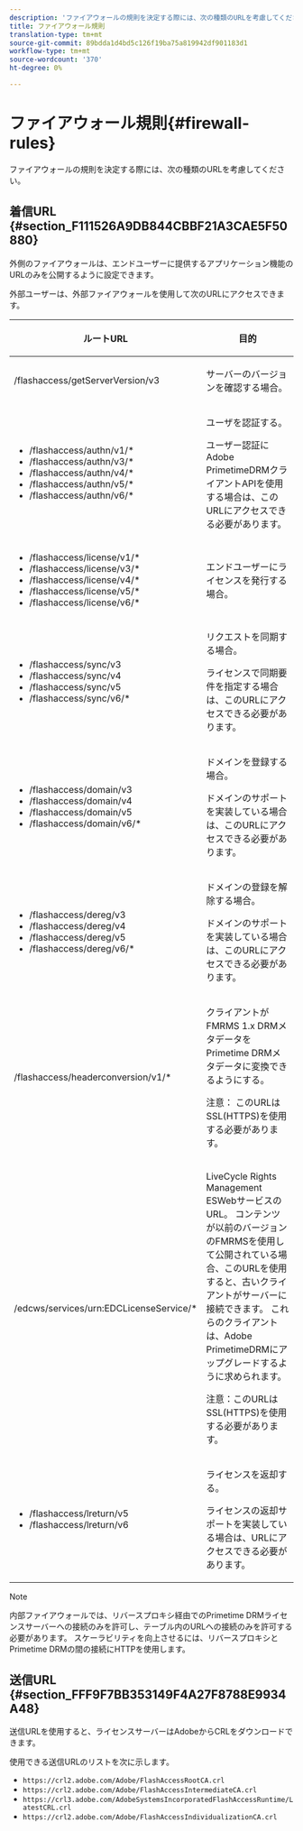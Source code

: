 ```yaml
---
description: 'ファイアウォールの規則を決定する際には、次の種類のURLを考慮してください '
title: ファイアウォール規則
translation-type: tm+mt
source-git-commit: 89bdda1d4bd5c126f19ba75a819942df901183d1
workflow-type: tm+mt
source-wordcount: '370'
ht-degree: 0%

---
```



# ファイアウォール規則{#firewall-rules}

ファイアウォールの規則を決定する際には、次の種類のURLを考慮してください。

## 着信URL {#section_F111526A9DB844CBBF21A3CAE5F50880}

外側のファイアウォールは、エンドユーザーに提供するアプリケーション機能のURLのみを公開するように設定できます。

外部ユーザーは、外部ファイアウォールを使用して次のURLにアクセスできます。

<table frame="all" colsep="1" rowsep="1" class="+ topic/table adobe-d/table " id="table_bqs_whz_n4"> 
 <thead class="- topic/thead "> 
  <tr rowsep="1" class="- topic/row "> 
   <th colname="1" class="- topic/entry entry"> <p class="- topic/p ">ルートURL </p> </th> 
   <th colname="2" class="- topic/entry entry"> <p class="- topic/p ">目的 </p> </th> 
  </tr> 
 </thead>
 <tbody class="- topic/tbody "> 
  <tr rowsep="1" class="- topic/row "> 
   <td colname="1" class="- topic/entry "><span class="filepath"> /flashaccess/getServerVersion/v3</span> </td> 
   <td colname="2" class="- topic/entry "> <p class="- topic/p ">サーバーのバージョンを確認する場合。 </p> </td> 
  </tr> 
  <tr rowsep="1" class="- topic/row "> 
   <td colname="1" class="- topic/entry "> 
    <ul id="ul_xr4_hdn_44"> 
     <li id="li_8C68877B0FAF427490BF826FB12BE2F2"><span class="filepath"> /flashaccess/authn/v1/*</span> </li> 
     <li id="li_BF44753FF42E40BD911D04996B962188"><span class="filepath"> /flashaccess/authn/v3/*</span> </li> 
     <li id="li_9B633CDDB3844644BD8E3BFE80FD1672"><span class="filepath"> /flashaccess/authn/v4/*</span> </li> 
     <li id="li_01B2E17BF4DB456383FD6E18E9DE28F5"><span class="filepath"> /flashaccess/authn/v5/*</span> </li> 
     <li id="li_096D349CCD7945B387CB80C3E99063C7"><span class="filepath"> /flashaccess/authn/v6/*</span> </li> 
    </ul> </td> 
   <td colname="2" class="- topic/entry "> <p class="- topic/p ">ユーザを認証する。 </p> <p>ユーザー認証にAdobe PrimetimeDRMクライアントAPIを使用する場合は、このURLにアクセスできる必要があります。 </p> </td> 
  </tr> 
  <tr rowsep="1" class="- topic/row "> 
   <td colname="1" class="- topic/entry "> 
    <ul id="ul_yxs_rdn_44"> 
     <li id="li_4BEB80F46E8D4D0F90F9998AB7FAAEB7"><span class="filepath"> /flashaccess/license/v1/*</span> </li> 
     <li id="li_20DDE5B03284436F9DEF794867AFBC53"><span class="filepath"> /flashaccess/license/v3/*</span> </li> 
     <li id="li_6555F8689FF945338579C58DADC2E36D"><span class="filepath"> /flashaccess/license/v4/*</span> </li> 
     <li id="li_5112283BDCF1457099056733B633FAF1"><span class="filepath"> /flashaccess/license/v5/*</span> </li> 
     <li id="li_F73A570E2C1A45E1BBF21C1468B90D3A"><span class="filepath"> /flashaccess/license/v6/*</span> </li> 
    </ul> </td> 
   <td colname="2" class="- topic/entry "> <p class="- topic/p ">エンドユーザーにライセンスを発行する場合。 </p> </td> 
  </tr> 
  <tr rowsep="1" class="- topic/row "> 
   <td colname="1" class="- topic/entry "> 
    <ul id="ul_ibl_5dn_44"> 
     <li id="li_3B984F500F6848EDBBA5ADC570417E34"><span class="filepath"> /flashaccess/sync/v3</span> </li> 
     <li id="li_3204CF10D68C4FDB97E369BD63FA3C2B"><span class="filepath"> /flashaccess/sync/v4</span> </li> 
     <li id="li_2222D27F73D0421396A4F0E18140B3F9"><span class="filepath"> /flashaccess/sync/v5</span> </li> 
     <li id="li_18020B7CE36B4C209F65FF01A00B6737"><span class="filepath"> /flashaccess/sync/v6/*</span> </li> 
    </ul> </td> 
   <td colname="2" class="- topic/entry "> <p class="- topic/p ">リクエストを同期する場合。 </p> <p>ライセンスで同期要件を指定する場合は、このURLにアクセスできる必要があります。 </p> </td> 
  </tr> 
  <tr rowsep="1" class="- topic/row "> 
   <td colname="1" class="- topic/entry "> 
    <ul id="ul_plq_ydn_44"> 
     <li id="li_61F51463E2BF4ABCA4F209754D8A8052"><span class="filepath"> /flashaccess/domain/v3</span> </li> 
     <li id="li_898E849D7EA24045978D35C336AEEAFE"><span class="filepath"> /flashaccess/domain/v4</span> </li> 
     <li id="li_CF7590FDAF694EDF9685434BE8EE10CA"><span class="filepath"> /flashaccess/domain/v5</span> </li> 
     <li id="li_CA73424FDFAA4BD8BBE2C1AD165D2C31"><span class="filepath"> /flashaccess/domain/v6/*</span> </li> 
    </ul> </td> 
   <td colname="2" class="- topic/entry "> <p class="- topic/p ">ドメインを登録する場合。 </p> <p>ドメインのサポートを実装している場合は、このURLにアクセスできる必要があります。 </p> </td> 
  </tr> 
  <tr rowsep="1" class="- topic/row "> 
   <td colname="1" class="- topic/entry "> 
    <ul id="ul_btm_c2n_44"> 
     <li id="li_8A0DC38312CB4D3DBD313B3DE089D39E"><span class="filepath"> /flashaccess/dereg/v3</span> </li> 
     <li id="li_5BA24F70381F465F832FF28925B622C1"><span class="filepath"> /flashaccess/dereg/v4</span> </li> 
     <li id="li_C761F14F3C97479CBA5C255739E01A28"><span class="filepath"> /flashaccess/dereg/v5</span> </li> 
     <li id="li_23A8AABE7499488EB61B7ED27CC65098"><span class="filepath"> /flashaccess/dereg/v6/*</span> </li> 
    </ul> </td> 
   <td colname="2" class="- topic/entry "> <p class="- topic/p ">ドメインの登録を解除する場合。 </p> <p>ドメインのサポートを実装している場合は、このURLにアクセスできる必要があります。 </p> </td> 
  </tr> 
  <tr rowsep="1" class="- topic/row "> 
   <td colname="1" class="- topic/entry "><span class="filepath"> /flashaccess/headerconversion/v1/*</span> </td> 
   <td colname="2" class="- topic/entry "> <p class="- topic/p ">クライアントがFMRMS 1.x DRMメタデータをPrimetime DRMメタデータに変換できるようにする。 </p> <p>注意： このURLはSSL(HTTPS)を使用する必要があります。 </p> </td> 
  </tr> 
  <tr rowsep="0" class="- topic/row "> 
   <td colname="1" class="- topic/entry "><span class="filepath"> /edcws/services/urn:EDCLicenseService/*</span> </td> 
   <td colname="2" class="- topic/entry "> <p class="- topic/p ">LiveCycle Rights Management ESWebサービスのURL。 コンテンツが以前のバージョンのFMRMSを使用して公開されている場合、このURLを使用すると、古いクライアントがサーバーに接続できます。 これらのクライアントは、Adobe PrimetimeDRMにアップグレードするように求められます。 </p> <p class="- topic/p ">注意：このURLはSSL(HTTPS)を使用する必要があります。 </p> </td> 
  </tr> 
  <tr> 
   <td colname="1" class="- topic/entry "> 
    <ul id="ul_382B69AB07204DD596BB375132224D96"> 
     <li id="li_24B4D42BECF8405281C73B782F8E7310"><span class="filepath"> /flashaccess/lreturn/v5</span> </li> 
     <li id="li_6B79563205D1421F89131E650D71E83B"><span class="filepath"> /flashaccess/lreturn/v6</span> </li> 
    </ul> </td> 
   <td colname="2" class="- topic/entry "> <p>ライセンスを返却する。 </p> <p> ライセンスの返却サポートを実装している場合は、URLにアクセスできる必要があります。 </p> </td> 
  </tr> 
 </tbody> 
</table>

>[!NOTE]
>
>内部ファイアウォールでは、リバースプロキシ経由でのPrimetime DRMライセンスサーバーへの接続のみを許可し、テーブル内のURLへの接続のみを許可する必要があります。 スケーラビリティを向上させるには、リバースプロキシとPrimetime DRMの間の接続にHTTPを使用します。

## 送信URL {#section_FFF9F7BB353149F4A27F8788E9934A48}

送信URLを使用すると、ライセンスサーバーはAdobeからCRLをダウンロードできます。

使用できる送信URLのリストを次に示します。

* `https://crl2.adobe.com/Adobe/FlashAccessRootCA.crl`
* `https://crl2.adobe.com/Adobe/FlashAccessIntermediateCA.crl`
* `https://crl3.adobe.com/AdobeSystemsIncorporatedFlashAccessRuntime/LatestCRL.crl`
* `https://crl2.adobe.com/Adobe/FlashAccessIndividualizationCA.crl`

